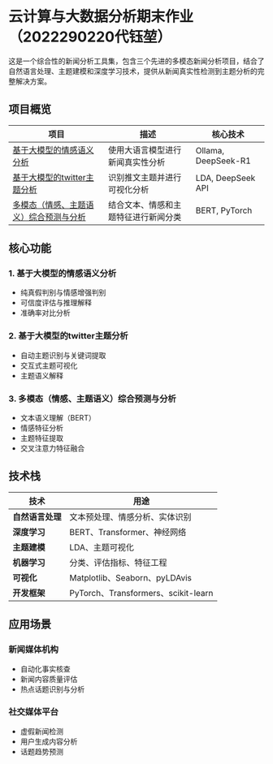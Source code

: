 # 云计算与大数据分析期末作业（2022290220代钰堃）

这是一个综合性的新闻分析工具集，包含三个先进的多模态新闻分析项目，结合了自然语言处理、主题建模和深度学习技术，提供从新闻真实性检测到主题分析的完整解决方案。

## 项目概览

| 项目                                                         | 描述                                 | 核心技术            |
| ------------------------------------------------------------ | ------------------------------------ | ------------------- |
| [基于大模型的情感语义分析](news-verification/)               | 使用大语言模型进行新闻真实性分析     | Ollama, DeepSeek-R1 |
| [基于大模型的twitter主题分析](twitter-topic-analysis/)       | 识别推文主题并进行可视化分析         | LDA, DeepSeek API   |
| [多模态（情感、主题语义）综合预测与分析](multimodal-news-classifier/) | 结合文本、情感和主题特征进行新闻分类 | BERT, PyTorch       |

## 核心功能

### 1. 基于大模型的情感语义分析

- 纯真假判别与情感增强判别
- 可信度评估与推理解释
- 准确率对比分析

### 2. 基于大模型的twitter主题分析

- 自动主题识别与关键词提取
- 交互式主题可视化
- 主题语义解释

### 3. 多模态（情感、主题语义）综合预测与分析

- 文本语义理解（BERT）
- 情感特征分析
- 主题特征提取
- 交叉注意力特征融合

## 技术栈

| 技术             | 用途                                |
| ---------------- | ----------------------------------- |
| **自然语言处理** | 文本预处理、情感分析、实体识别      |
| **深度学习**     | BERT、Transformer、神经网络         |
| **主题建模**     | LDA、主题可视化                     |
| **机器学习**     | 分类、评估指标、特征工程            |
| **可视化**       | Matplotlib、Seaborn、pyLDAvis       |
| **开发框架**     | PyTorch、Transformers、scikit-learn |

## 应用场景

### 新闻媒体机构

- 自动化事实核查
- 新闻内容质量评估
- 热点话题识别与分析

### 社交媒体平台

- 虚假新闻检测
- 用户生成内容分析
- 话题趋势预测

